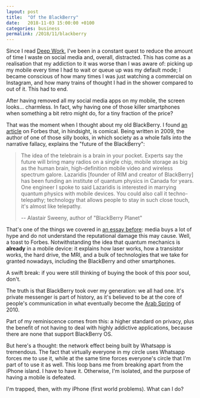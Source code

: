 ```yaml
---
layout: post
title:  "Of the BlackBerry"
date:   2018-11-03 15:00:00 +0100
categories: business
permalink: /2018/11/blackberry
---
```

Since I read [Deep Work](/2018/08/deep-work), I've been in a constant quest to reduce the amount of time I waste on social media and, overall, distracted. This has come as a realisation that my addiction to it was worse than I was aware of: picking up my mobile every time I had to wait or queue up was my default mode; I became conscious of how many times I was just watching a commercial on Instagram, and how many trains of thought I had in the shower compared to out of it. This had to end.

After having removed all my social media apps on my mobile, the screen looks... charmless. In fact, why having one of those killer smartphones when something a bit retro might do, for a tiny fraction of the price?

That was the moment when I thought about my old BlackBerry. I found [an article](https://www.forbes.com/2009/08/17/rim-apple-sweeny-intelligent-technology-blackberry.html#2d53e8b8863e) on Forbes that, in hindsight, is comical. Being written in 2009, the author of one of those silly books, in which society as a whole falls into the narrative fallacy, explains the "future of the BlackBerry":

>The idea of the telebrain is a brain in your pocket. Experts say the future will bring many radios on a single chip, mobile storage as big as the human brain, high-definition mobile video and wireless spectrum galore. Lazaridis [founder of RIM and creator of BlackBerry] has been funding an institute of quantum physics in Canada for years. One engineer I spoke to said Lazaridis is interested in marrying quantum physics with mobile devices. You could also call it techno-telepathy; technology that allows people to stay in such close touch, it's almost like telepathy.
>
> -- Alastair Sweeny, author of "BlackBerry Planet"

That's one of the things we covered in [an essay before](/2017/10/conflicts-of-interest): media buys a lot of hype and do not understand the reputational damage this may cause. Well, a toast to Forbes. Notwithstanding the idea that quantum mechanics is __already__ in a mobile device: it explains how laser works, how a transistor works, the hard drive, the MRI, and a bulk of technologies that we take for granted nowadays, including the BlackBerry and other smartphones.

A swift break: if you were still thinking of buying the book of this poor soul, don't.

The truth is that BlackBerry took over my generation: we all had one. It's private messenger is part of history, as it's believed to be at the core of people's communication in what eventually become the [Arab Spring](https://en.wikipedia.org/wiki/Arab_Spring) of 2010.

Part of my reminiscence comes from this: a higher standard on privacy, plus the benefit of not having to deal with highly addictive applications, because there are none that support BlackBerry OS.

But here's a thought: the network effect being built by Whatsapp is tremendous. The fact that virtually everyone in my circle uses Whatsapp forces me to use it, while at the same time forces everyone's circle that I'm part of to use it as well. This loop bans me from breaking apart from the iPhone island. I have to have it. Otherwise, I'm isolated, and the purpose of having a mobile is defeated.

I'm trapped, then, with my iPhone (first world problems). What can I do?
